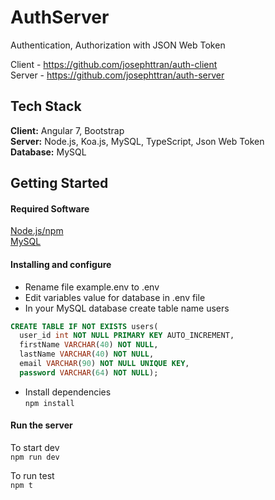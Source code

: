 # AuthServer

Authentication, Authorization with JSON Web Token

Client - <https://github.com/josephttran/auth-client>  
Server - <https://github.com/josephttran/auth-server>

## Tech Stack  
**Client:** Angular 7, Bootstrap  
**Server:** Node.js, Koa.js, MySQL, TypeScript, Json Web Token  
**Database:** MySQL

## Getting Started

#### Required Software
[Node.js/npm](https://nodejs.org/en/)  
[MySQL](https://www.mysql.com/)

#### Installing and configure

* Rename file example.env to .env  
* Edit variables value for database in .env file  
* In your MySQL database create table name users
```sql
CREATE TABLE IF NOT EXISTS users(
  user_id int NOT NULL PRIMARY KEY AUTO_INCREMENT, 
  firstName VARCHAR(40) NOT NULL,
  lastName VARCHAR(40) NOT NULL,
  email VARCHAR(90) NOT NULL UNIQUE KEY, 
  password VARCHAR(64) NOT NULL);
```

* Install dependencies  
```npm install```

#### Run the server
To start dev  
```npm run dev```

To run test  
```npm t```
